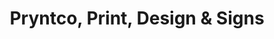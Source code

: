 ---
title: "Pryntco, Print, Design & Signs"
url: /hamilton/pryntco-print-design-and-signs/
shop: copyshop
---